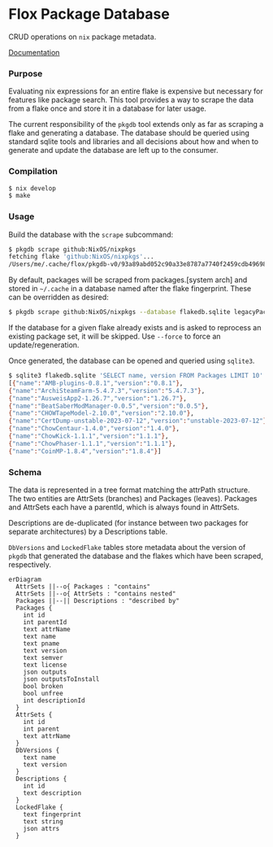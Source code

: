 # Flox Package Database

CRUD operations on `nix` package metadata.

[Documentation](https://flox.github.io/pkgdb/index.html)

### Purpose

Evaluating nix expressions for an entire flake is expensive but necessary for features like package search. This tool provides a way to scrape the data from a flake once and store it in a database for later usage.

The current responsibility of the `pkgdb` tool extends only as far as scraping a flake and generating a database. The database should be queried using standard sqlite tools and libraries and all decisions about how and when to generate and update the database are left up to the consumer.

### Compilation

```bash
$ nix develop
$ make
```

### Usage

Build the database with the `scrape` subcommand:

```bash
$ pkgdb scrape github:NixOS/nixpkgs
fetching flake 'github:NixOS/nixpkgs'...
/Users/me/.cache/flox/pkgdb-v0/93a89abd052c90a33e8787a7740f2459cdb496980848011ae708b0de1bbfac82.sqlite
```

By default, packages will be scraped from packages.[system arch] and stored in `~/.cache` in a database named after the flake fingerprint. These can be overridden as desired:

```bash
$ pkgdb scrape github:NixOS/nixpkgs --database flakedb.sqlite legacyPackages aarch64-darwin
```

If the database for a given flake already exists and is asked to reprocess an existing package set, it will be skipped. Use `--force` to force an update/regeneration.

Once generated, the database can be opened and queried using `sqlite3`.

```bash
$ sqlite3 flakedb.sqlite 'SELECT name, version FROM Packages LIMIT 10'
[{"name":"AMB-plugins-0.8.1","version":"0.8.1"},
{"name":"ArchiSteamFarm-5.4.7.3","version":"5.4.7.3"},
{"name":"AusweisApp2-1.26.7","version":"1.26.7"},
{"name":"BeatSaberModManager-0.0.5","version":"0.0.5"},
{"name":"CHOWTapeModel-2.10.0","version":"2.10.0"},
{"name":"CertDump-unstable-2023-07-12","version":"unstable-2023-07-12"},
{"name":"ChowCentaur-1.4.0","version":"1.4.0"},
{"name":"ChowKick-1.1.1","version":"1.1.1"},
{"name":"ChowPhaser-1.1.1","version":"1.1.1"},
{"name":"CoinMP-1.8.4","version":"1.8.4"}]
```

### Schema

The data is represented in a tree format matching the attrPath structure.
The two entities are AttrSets (branches) and Packages (leaves). Packages and AttrSets each have a parentId, which is always found in AttrSets.

Descriptions are de-duplicated (for instance between two packages for separate architectures) by a Descriptions table.

`DbVersions` and `LockedFlake` tables store metadata about the version of `pkgdb` that generated the database and the flakes which have been scraped, respectively.

```mermaid
erDiagram
  AttrSets ||--o{ Packages : "contains"
  AttrSets ||--o{ AttrSets : "contains nested"
  Packages ||--|| Descriptions : "described by"
  Packages {
    int id
    int parentId
    text attrName
    text name
    text pname
    text version
    text semver
    text license
    json outputs
    json outputsToInstall
    bool broken
    bool unfree
    int descriptionId
  }
  AttrSets {
    int id
    int parent
    text attrName
  }
  DbVersions {
    text name
    text version
  }
  Descriptions {
    int id
    text description
  }
  LockedFlake {
    text fingerprint
    text string
    json attrs
  }
```

